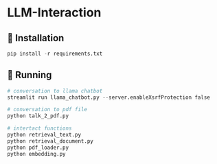 # LLM-Interaction

## 🌱 Installation

```python
pip install -r requirements.txt
```

## 🍓 Running

```python
# conversation to llama chatbot
streamlit run llama_chatbot.py --server.enableXsrfProtection false

# conversation to pdf file
python talk_2_pdf.py

# intertact functions
python retrieval_text.py
python retrieval_document.py
python pdf_loader.py
python embedding.py
```
